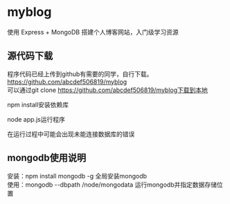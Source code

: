 # myblog
使用 Express + MongoDB 搭建个人博客网站，入门级学习资源
## 源代码下载
程序代码已经上传到github有需要的同学，自行下载。 https://github.com/abcdef506819/myblog  
可以通过git clone https://github.com/abcdef506819/myblog下载到本地  

npm install安装依赖库   

node app.js运行程序  

在运行过程中可能会出现未能连接数据库的错误
## mongodb使用说明
安装：npm install mongodb -g 全局安装mongodb  
使用：mongodb --dbpath /node/mongodata 运行mongodb并指定数据存储位置  
